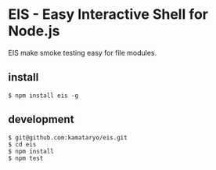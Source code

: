 # EIS - Easy Interactive Shell for Node.js

EIS make smoke testing easy for file modules.

## install

```shell
$ npm install eis -g
```

## development

```shell
$ git@github.com:kamataryo/eis.git
$ cd eis
$ npm install
$ npm test
```
